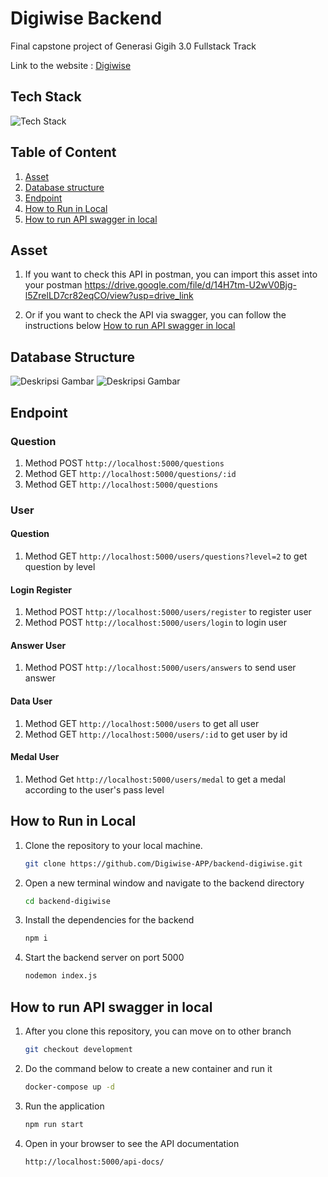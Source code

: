 # Digiwise Backend

Final capstone project of Generasi Gigih 3.0 Fullstack Track

Link to the website : [Digiwise](https://digiwise.vercel.app/)

## **Tech Stack**

<div align="left">

 <img src="https://skillicons.dev/icons?i=nodejs,mongo,express,postman,vercel,docker&perline=5" alt="Tech Stack" /> 
 
</div>

## Table of Content
1. [Asset](#asset)
2. [Database structure](#database-structure)
3. [Endpoint](#endpoint)
4. [How to Run in Local](#how-to-run-in-local)
5. [How to run API swagger in local](#how-to-run-api-swagger-in-local)



## Asset
1. If you want to check this API in postman, you can import this asset into your postman https://drive.google.com/file/d/14H7tm-U2wV0Bjg-l5ZrelLD7cr82eqCO/view?usp=drive_link

2. Or if you want to check the API via swagger, you can follow the instructions below [How to run API swagger in local](#how-to-run-api-swagger-in-local)

## Database Structure

![Deskripsi Gambar](./model_data.png)
![Deskripsi Gambar](./database_structure.png)

## Endpoint

### Question

1. Method POST `http://localhost:5000/questions`
2. Method GET `http://localhost:5000/questions/:id`
3. Method GET `http://localhost:5000/questions`

### User

#### Question

1. Method GET `http://localhost:5000/users/questions?level=2` to get question by level

#### Login Register

1. Method POST `http://localhost:5000/users/register` to register user
2. Method POST `http://localhost:5000/users/login` to login user

#### Answer User

1. Method POST `http://localhost:5000/users/answers` to send user answer

#### Data User

1. Method GET `http://localhost:5000/users` to get all user
1. Method GET `http://localhost:5000/users/:id` to get user by id

#### Medal User
1. Method Get `http://localhost:5000/users/medal` to get a medal according to the user's pass level

## How to Run in Local

1. Clone the repository to your local machine.
   ```bash
   git clone https://github.com/Digiwise-APP/backend-digiwise.git
   ```
2. Open a new terminal window and navigate to the backend directory
   ```bash
   cd backend-digiwise
   ```
3. Install the dependencies for the backend
   ```bash
   npm i
   ```
4. Start the backend server on port 5000
   ```bash
   nodemon index.js
   ```

## How to run API swagger in local
1. After you clone this repository, you can move on to other branch
    ```bash
   git checkout development
   ```
2. Do the command below to create a new container and run it
     ```bash
   docker-compose up -d
   ```
3. Run the application
     ```bash
   npm run start
   ```
4. Open in your browser to see the API documentation
     ```bash
   http://localhost:5000/api-docs/
   ```